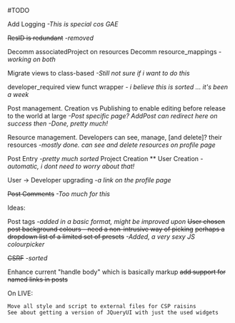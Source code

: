 #TODO




Add Logging *-This is special cos GAE* 

~~ResID is redundant~~ *-removed*

Decomm associatedProject on resources
Decomm resource_mappings
*-working on both*

Migrate views to class-based
*-Still not sure if i want to do this*


developer_required view funct wrapper
*- i believe this is sorted ... it's been a week*


Post management.
Creation vs Publishing to enable editing before release to the world at large
*-Post specific page? AddPost can redirect here on success then*
	*-Done, pretty much!*

Resource management.
Developers can see, manage, [and delete]? their resources
*-mostly done. can see and delete resources on profile page*

Post Entry *-pretty much sorted*
Project Creation **
User Creation *-automatic, i dont need to worry about that!*

User -> Developer upgrading *-a link on the profile page*

~~Post Comments~~ *-Too much for this*


Ideas:

Post tags
    *-added in a basic format, might be improved upon*
~~User chosen post background colours - need a non-intrusive way of picking~~
	~~perhaps a dropdown list of a limited set of presets~~
	*-Added, a very sexy JS colourpicker*

~~CSRF~~ *-sorted*

Enhance current "handle body" which is basically markup
	~~add support for named links in posts~~



On LIVE:

    Move all style and script to external files for CSP raisins
    See about getting a version of JQueryUI with just the used widgets 